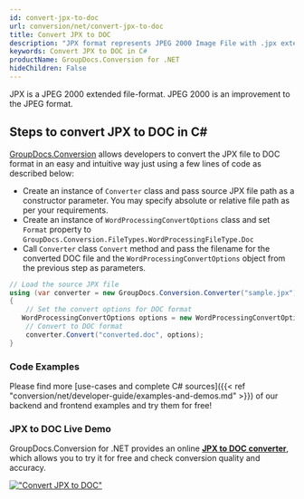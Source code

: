```yaml
---
id: convert-jpx-to-doc
url: conversion/net/convert-jpx-to-doc
title: Convert JPX to DOC
description: "JPX format represents JPEG 2000 Image File with .jpx extension. Learn how to convert JPX to DOC file programmatically in C# language using GroupDocs.Conversion for .NET library."
keywords: Convert JPX to DOC in C#
productName: GroupDocs.Conversion for .NET
hideChildren: False
---
```


JPX is a JPEG 2000 extended file-format. JPEG 2000 is an improvement to the JPEG format.

## Steps to convert JPX to DOC in C#

[GroupDocs.Conversion](https://products.groupdocs.com/conversion/net) allows developers to convert the JPX file to DOC format in an easy and intuitive way just using a few lines of code as described below:

* Create an instance of `Converter` class and pass source JPX file path as a constructor parameter. You may specify absolute or relative file path as per your requirements. 
* Create an instance of `WordProcessingConvertOptions` class and set `Format` property to `GroupDocs.Conversion.FileTypes.WordProcessingFileType.Doc`
* Call `Converter` class `Convert` method and pass the filename for the converted DOC file and the `WordProcessingConvertOptions` object from the previous step as parameters.

```csharp
// Load the source JPX file
using (var converter = new GroupDocs.Conversion.Converter("sample.jpx"))
{
    // Set the convert options for DOC format
   WordProcessingConvertOptions options = new WordProcessingConvertOptions { Format = GroupDocs.Conversion.FileTypes.WordProcessingFileType.Doc };
    // Convert to DOC format
    converter.Convert("converted.doc", options);
}
```

### Code Examples

Please find more [use-cases and complete C# sources]({{< ref "conversion/net/developer-guide/examples-and-demos.md" >}}) of our backend and frontend examples and try them for free!

### JPX to DOC Live Demo

GroupDocs.Conversion for .NET provides an online [**JPX to DOC converter**](https://products.groupdocs.app/conversion/jpx-to-doc), which allows you to try it for free and check conversion quality and accuracy.

[!["Convert JPX to DOC"](conversion/net/images/convert-to-doc/convert-jpx-to-doc.png)](https://products.groupdocs.app/conversion/jpx-to-doc)